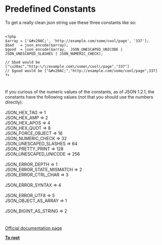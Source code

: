 # Predefined Constants



To get a really clean json string use these three constants like so:<br><br>

```
<?php
$array = ['&#x20AC;', 'http://example.com/some/cool/page', '337'];
$bad   = json_encode($array); 
$good  = json_encode($array,  JSON_UNESCAPED_UNICODE | JSON_UNESCAPED_SLASHES | JSON_NUMERIC_CHECK);

// $bad would be  ["\u20ac","http:\/\/example.com\/some\/cool\/page","337"]
// $good would be ["&#x20AC;","http://example.com/some/cool/page",337]
?>
```
  

#

If you curious of the numeric values of the constants, as of JSON 1.2.1, the constants have the following values (not that you should use the numbers directly):<br><br>JSON_HEX_TAG =&gt; 1<br>JSON_HEX_AMP =&gt; 2<br>JSON_HEX_APOS =&gt; 4<br>JSON_HEX_QUOT =&gt; 8<br>JSON_FORCE_OBJECT =&gt; 16<br>JSON_NUMERIC_CHECK =&gt; 32<br>JSON_UNESCAPED_SLASHES =&gt; 64<br>JSON_PRETTY_PRINT =&gt; 128<br>JSON_UNESCAPED_UNICODE =&gt; 256<br><br>JSON_ERROR_DEPTH =&gt; 1<br>JSON_ERROR_STATE_MISMATCH =&gt; 2<br>JSON_ERROR_CTRL_CHAR =&gt; 3<br><br>JSON_ERROR_SYNTAX =&gt; 4<br><br>JSON_ERROR_UTF8 =&gt; 5<br>JSON_OBJECT_AS_ARRAY =&gt; 1<br><br>JSON_BIGINT_AS_STRING =&gt; 2  

#

[Official documentation page](https://www.php.net/manual/en/json.constants.php)

**[To root](/README.md)**